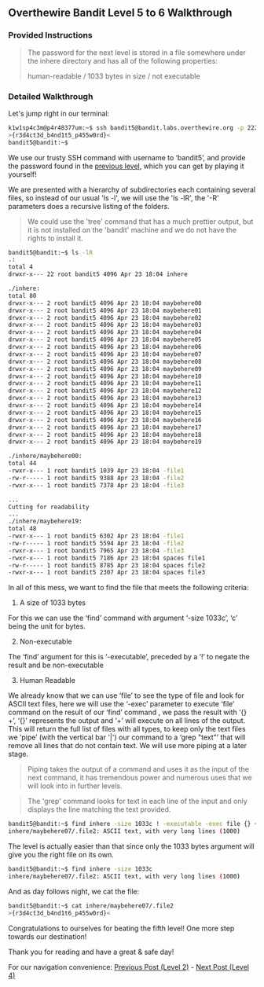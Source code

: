 ## Overthewire Bandit Level 5 to 6 Walkthrough
### Provided Instructions
> The password for the next level is stored in a file somewhere under the inhere directory and has all of the following properties:
>
> human-readable /
> 1033 bytes in size /
> not executable

### Detailed Walkthrough
Let's jump right in our terminal:
```bash
k1w1sp4c3m@p4r48377um:~$ ssh bandit5@bandit.labs.overthewire.org -p 2220
>{r3d4ct3d_b4nd1t5_p455w0rd}<
bandit5@bandit:~$
```

We use our trusty SSH command with username to ‘bandit5’, and provide the password found in the [previous level](../../../2023/09/28/Overthewire-Bandit-Level-4-to-5-Walkthrough.html), which you can get by playing it yourself!

We are presented with a hierarchy of subdirectories each containing several files, so instead of our usual 'ls -l', we will use the 'ls -lR', the '-R' parameters does a recursive listing of the folders.
> We could use the 'tree' command that has a much prettier output, but it is not installed on the 'bandit' machine and we do not have the rights to install it.
>

```bash
bandit5@bandit:~$ ls -lR
.:
total 4
drwxr-x--- 22 root bandit5 4096 Apr 23 18:04 inhere

./inhere:
total 80
drwxr-x--- 2 root bandit5 4096 Apr 23 18:04 maybehere00
drwxr-x--- 2 root bandit5 4096 Apr 23 18:04 maybehere01
drwxr-x--- 2 root bandit5 4096 Apr 23 18:04 maybehere02
drwxr-x--- 2 root bandit5 4096 Apr 23 18:04 maybehere03
drwxr-x--- 2 root bandit5 4096 Apr 23 18:04 maybehere04
drwxr-x--- 2 root bandit5 4096 Apr 23 18:04 maybehere05
drwxr-x--- 2 root bandit5 4096 Apr 23 18:04 maybehere06
drwxr-x--- 2 root bandit5 4096 Apr 23 18:04 maybehere07
drwxr-x--- 2 root bandit5 4096 Apr 23 18:04 maybehere08
drwxr-x--- 2 root bandit5 4096 Apr 23 18:04 maybehere09
drwxr-x--- 2 root bandit5 4096 Apr 23 18:04 maybehere10
drwxr-x--- 2 root bandit5 4096 Apr 23 18:04 maybehere11
drwxr-x--- 2 root bandit5 4096 Apr 23 18:04 maybehere12
drwxr-x--- 2 root bandit5 4096 Apr 23 18:04 maybehere13
drwxr-x--- 2 root bandit5 4096 Apr 23 18:04 maybehere14
drwxr-x--- 2 root bandit5 4096 Apr 23 18:04 maybehere15
drwxr-x--- 2 root bandit5 4096 Apr 23 18:04 maybehere16
drwxr-x--- 2 root bandit5 4096 Apr 23 18:04 maybehere17
drwxr-x--- 2 root bandit5 4096 Apr 23 18:04 maybehere18
drwxr-x--- 2 root bandit5 4096 Apr 23 18:04 maybehere19

./inhere/maybehere00:
total 44
-rwxr-x--- 1 root bandit5 1039 Apr 23 18:04 -file1
-rw-r----- 1 root bandit5 9388 Apr 23 18:04 -file2
-rwxr-x--- 1 root bandit5 7378 Apr 23 18:04 -file3

...
Cutting for readability
...
./inhere/maybehere19:
total 48
-rwxr-x--- 1 root bandit5 6302 Apr 23 18:04 -file1
-rw-r----- 1 root bandit5 5594 Apr 23 18:04 -file2
-rwxr-x--- 1 root bandit5 7965 Apr 23 18:04 -file3
-rwxr-x--- 1 root bandit5 7186 Apr 23 18:04 spaces file1
-rw-r----- 1 root bandit5 8785 Apr 23 18:04 spaces file2
-rwxr-x--- 1 root bandit5 2307 Apr 23 18:04 spaces file3
```

In all of this mess, we want to find the file that meets the following criteria:
1) A size of 1033 bytes

For this we can use the ‘find’ command with argument ‘-size 1033c’, ‘c’ being the unit for bytes.

2) Non-executable

The ‘find’ argument for this is ‘-executable’, preceded by a ‘!’ to negate the result and be non-executable

3) Human Readable

We already know that we can use ‘file’ to see the type of file and look for ASCII text files, here we will use the ‘-exec’ parameter to execute ‘file’ command on the result of our ‘find’ command , we pass the result with ‘{} +’, ‘{}’ represents the output and ‘+’ will execute on all lines of the output. This will return the full list of files with all types, to keep only the text files we ‘pipe’ (with the vertical bar '|') our command to a ‘grep "text"’ that will remove all lines that do not contain text. We will use more piping at a later stage.
> Piping takes the output of a command and uses it as the input of the next command, it has tremendous power and numerous uses that we will look into in further levels.

> The 'grep' command looks for text in each line of the input and only displays the line matching the text provided.
```bash
bandit5@bandit:~$ find inhere -size 1033c ! -executable -exec file {} + | grep "text"
inhere/maybehere07/.file2: ASCII text, with very long lines (1000)
```

The level is actually easier than that since only the 1033 bytes argument will give you the right file on its own.
```bash
bandit5@bandit:~$ find inhere -size 1033c
inhere/maybehere07/.file2: ASCII text, with very long lines (1000)
```

And as day follows night, we cat the file:
```bash
bandit5@bandit:~$ cat inhere/maybehere07/.file2
>{r3d4ct3d_b4nd1t6_p455w0rd}<
```


Congratulations to ourselves for beating the fifth level! One more step towards our destination!

Thank you for reading and have a great & safe day!

For our navigation convenience: [Previous Post (Level 2)](../../../2023/09/27/Overthewire-Bandit-Level-4-to-5-Walkthrough.html) - [Next Post (Level 4)](../../../2023/09/27/Overthewire-Bandit-Level-6-to-7-Walkthrough.html)
